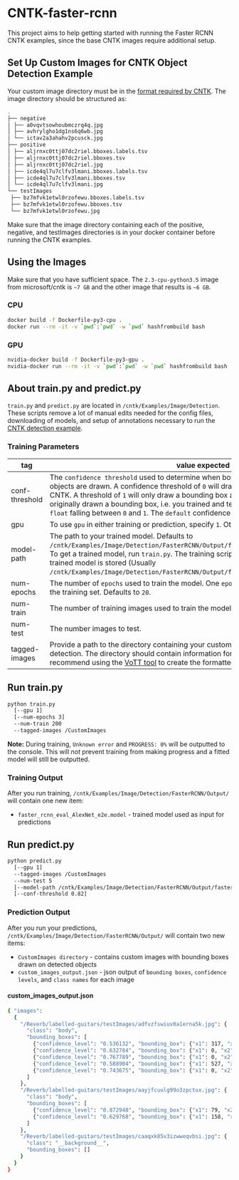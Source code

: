 # CNTK-faster-rcnn

This project aims to help getting started with running the Faster RCNN CNTK
examples, since the base CNTK images require additional setup.

## Set Up Custom Images for CNTK Object Detection Example

Your custom image directory must be in the [format required by CNTK](https://docs.microsoft.com/en-us/cognitive-toolkit/object-detection-using-fast-r-cnn#train-on-your-own-data). The image directory should be structured as:

```sh
.
├── negative
│ ├── a0vqvtsowhoubmczrq4q.jpg
│ ├── avhrylgho1dg1ns6q6wb.jpg
│ └── ictav2a3ahahv2pcusck.jpg
├── positive
│ ├── aljrnxc0ttj07dc2riel.bboxes.labels.tsv
│ ├── aljrnxc0ttj07dc2riel.bboxes.tsv
│ ├── aljrnxc0ttj07dc2riel.jpg
│ ├── icde4ql7u7clfv3lmani.bboxes.labels.tsv
│ ├── icde4ql7u7clfv3lmani.bboxes.tsv
│ └── icde4ql7u7clfv3lmani.jpg
└── testImages
 ├── bz7mfvk1etwl0rzofewu.bboxes.labels.tsv
 ├── bz7mfvk1etwl0rzofewu.bboxes.tsv
 └── bz7mfvk1etwl0rzofewu.jpg
 ```

 Make sure that the image directory containing each of the positive, negative, and testImages directories is in your docker container before running the CNTK examples.

## Using the Images

Make sure that you have sufficient space. The `2.3-cpu-python3.5` image from microsoft/cntk is `~7 GB` and the other image that results is `~6 GB`.

### CPU

```sh
docker build -f Dockerfile-py3-cpu .
docker run --rm -it -v `pwd`:`pwd` -w `pwd` hashfrombuild bash
```

### GPU

```sh
nvidia-docker build -f Dockerfile-py3-gpu .
nvidia-docker run --rm -it -v `pwd`:`pwd` -w `pwd` hashfrombuild bash
```

## About train.py and predict.py

`train.py` and `predict.py` are located in `/cntk/Examples/Image/Detection`. These scripts remove a lot of manual edits needed for the config files, downloading of models, and setup of annotations necessary to run the [CNTK detection example](https://github.com/Microsoft/CNTK/tree/master/Examples/Image/Detection/FasterRCNN).

### Training Parameters

| tag                       | value expected      |
| --------------------------| --------------------|
| conf-threshold            | The `confidence threshold` used to determine when bounding boxes around detected objects are drawn. A confidence threshold of `0` will draw all bounding boxes determined by CNTK. A threshold of `1` will only draw a bounding box around the exact location you had originally drawn a bounding box, i.e. you trained and tested on the same image. Provide a `float` falling between `0` and `1`. The `default` confidence theshold is `0`. |
| gpu                       | To use `gpu` in either training or prediction, specify `1`. Otherwise, `cpu` will be used. |
| model-path                | The path to your trained model. Defaults to `/cntk/Examples/Image/Detection/FasterRCNN/Output/faster_rcnn_eval_AlexNet_e2e.model`. To get a trained model, run `train.py`. The training script will output the directory where your trained model is stored (Usually `/cntk/Examples/Image/Detection/FasterRCNN/Output/faster_rcnn_eval_AlexNet_e2e.model`). |
| num-epochs                | The number of `epochs` used to train the model. One `epoch` is one complete training cycle on the training set. Defaults to `20`. |
| num-train                 | The number of training images used to train the model. |
| num-test                  | The number images to test. |
| tagged-images             | Provide a path to the directory containing your custom images prepared for CNTK object detection. The directory should contain information formatted as described [here](https://docs.microsoft.com/en-us/cognitive-toolkit/Object-Detection-using-Fast-R-CNN#train-on-your-own-data). I recommend using the [VoTT tool](https://github.com/Microsoft/VoTT) to create the formatted directory. |

## Run train.py

```sh
python train.py
  [--gpu 1]
  [--num-epochs 3]
  --num-train 200
  --tagged-images /CustomImages
```

**Note:** During training, `Unknown error` and `PROGRESS: 0%` will be outputted to the console. This will _not_ prevent training from making progress and a fitted model will still be outputted.

### Training Output

After you run training, `/cntk/Examples/Image/Detection/FasterRCNN/Output/` will contain one new item:

* `faster_rcnn_eval_AlexNet_e2e.model` - trained model used as input for predictions

## Run predict.py

```sh
python predict.py
  [--gpu 1]
  --tagged-images /CustomImages
  --num-test 5
  [--model-path /cntk/Examples/Image/Detection/FasterRCNN/Output/faster_rcnn_eval_AlexNet_e2e.model]
  [--conf-threshold 0.82]
```

### Prediction Output

After you run your predictions, `/cntk/Examples/Image/Detection/FasterRCNN/Output/` will contain two new items:

* `CustomImages directory` - contains custom images with bounding boxes drawn on detected objects
* `custom_images_output.json` - json output of `bounding boxes`, `confidence levels`, and `class names` for each image

#### custom_images_output.json

```sh
{ "images":
  {
    "/Reverb/labelled-guitars/testImages/adfvzfswiuv0a1erna5k.jpg": {
      "class": "body",
      "bounding_boxes": [
        {"confidence_level": "0.536132", "bounding_box": {"x1": 317, "x2": 799, "y1": 65, "y2": 493}},
        {"confidence_level": "0.632784", "bounding_box": {"x1": 0, "x2": 389, "y1": 167, "y2": 507}},
        {"confidence_level": "0.767789", "bounding_box": {"x1": 0, "x2": 799, "y1": 102, "y2": 595}},
        {"confidence_level": "0.588904", "bounding_box": {"x1": 527, "x2": 780, "y1": 96, "y2": 579}},
        {"confidence_level": "0.743675", "bounding_box": {"x1": 0, "x2": 512, "y1": 196, "y2": 718}}
      ]
    },
    "/Reverb/labelled-guitars/testImages/aayjfcuulg99o3zpctux.jpg": {
      "class": "body",
      "bounding_boxes": [
        {"confidence_level": "0.872948", "bounding_box": {"x1": 79, "x2": 582, "y1": 136, "y2": 764}},
        {"confidence_level": "0.629768", "bounding_box": {"x1": 158, "x2": 594, "y1": 180, "y2": 552}}
      ]
    },
    "/Reverb/labelled-guitars/testImages/caaqxk85v3izwweqvbsi.jpg": {
      "class": "__background__",
      "bounding_boxes": []
    }
  }
}
```